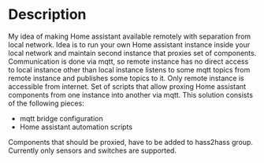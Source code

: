 # Description

My idea of making Home assistant available remotely with separation from local network. Idea is to run your own Home assistant instance inside your local network and maintain second instance that proxies set of components. Communication is done via mqtt, so remote instance has no direct access to local instance other than local instance listens to some mqtt topics from remote instance and publishes some topics to it. Only remote instance is accessible from internet.
Set of scripts that allow proxing Home assistant components from one instance into another via mqtt. This solution consists of the following pieces:
- mqtt bridge configuration
- Home assistant automation scripts

Components that should be proxied, have to be added to hass2hass group. Currently only sensors and switches are supported.
